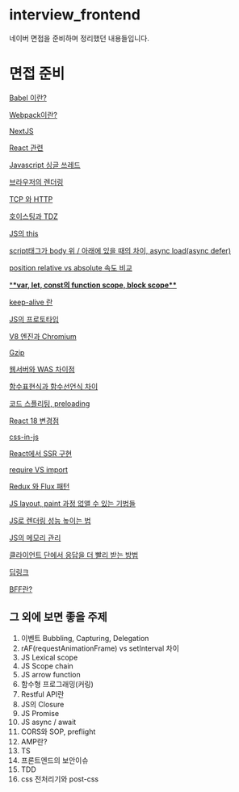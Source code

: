 # interview_frontend

네이버 면접을 준비하며 정리했던 내용들입니다.

# 면접 준비

[Babel 이란?](https://github.com/d-virusss/interview_frontend/blob/main/docs/Babel%20%EC%9D%B4%EB%9E%80.md)

[Webpack이란?](https://www.notion.so/Webpack-794dcc886b5249fe82c63e84032c24b5)

[NextJS](https://www.notion.so/NextJS-8775f8be71ba4852be249b5b5204cf55)

[React 관련](https://www.notion.so/React-b6faae41f142416292d238e3d5bfb047)

[Javascript 싱글 쓰레드](https://github.com/d-virusss/interview_frontend/blob/main/docs/Javascript%20%EC%8B%B1%EA%B8%80%20%EC%93%B0%EB%A0%88%EB%93%9C.md)

[브라우저의 렌더링](https://www.notion.so/545cd3c6a9d84087968bb919eb4c2b2f)

[TCP 와 HTTP](https://www.notion.so/TCP-HTTP-062791fa068148dc8add678b80a2c9c4)

[호이스팅과 TDZ](https://www.notion.so/TDZ-89d1df71f17747d6baa7d63d73f4eadd)

[JS의 this](https://www.notion.so/JS-this-ef81b80852c543ca8dd31f0df40738fd)

[script태그가 body 위 / 아래에 있을 때의 차이, async load(async defer)](https://www.notion.so/script-body-async-load-async-defer-2f37df49e33441bb85bb363b1147f216)

[position relative vs absolute 속도 비교](https://www.notion.so/position-relative-vs-absolute-2ca3e1f10f374cbf8eea6c62d3a0966d)

[\***\*var, let, const의 function scope, block scope\*\***](https://www.notion.so/var-let-const-function-scope-block-scope-b7f6375eeff1496a8d108970dfe4f13d)

[keep-alive 란](https://www.notion.so/keep-alive-bab8d964d85442bdbb562ec1029d9944)

[JS의 프로토타입](https://www.notion.so/JS-fc397d683182406194103f859c7c45de)

[V8 엔진과 Chromium](https://www.notion.so/V8-Chromium-8a9a33021e914c8495cccdd31c55420a)

[Gzip](https://www.notion.so/Gzip-af8e77aaf5fd4caba45e6c54dee608ab)

[웹서버와 WAS 차이점](https://www.notion.so/WAS-1a71f8c41b02443aa091c796f9d561f1)

[함수표현식과 함수선언식 차이](https://www.notion.so/8054e3f018384ec59376bd4dc7262ad3)

[코드 스플리팅, preloading](https://www.notion.so/preloading-7d25c88b50c14f54918e6103b4f01a94)

[React 18 변경점](https://www.notion.so/React-18-858db7eb632946a1be32a391cae14f68)

[css-in-js](https://www.notion.so/css-in-js-c0cd67e8c23a4ce29075a064a74674aa)

[React에서 SSR 구현](https://www.notion.so/React-SSR-ee6e9aaad8f44deeb189ee421a8cfc3a)

[require VS import](https://www.notion.so/require-VS-import-be8b91c5b24f4c3fb4ff8fc41497c553)

[Redux 와 Flux 패턴](https://www.notion.so/Redux-Flux-f13dd4efc9e24316ac6a3bbcbb7f0c08)

[JS layout, paint 과정 없앨 수 있는 기법들](https://www.notion.so/JS-layout-paint-ea736bf5d9de40baa46c5970583186a3)

[JS로 렌더링 성능 높이는 법](https://www.notion.so/JS-eb201087c8e34ad5b77acaf00f895de9)

[JS의 메모리 관리](https://www.notion.so/JS-29ca9a3363374955b69bf0c2575c4700)

[클라이언트 단에서 응답을 더 빨리 받는 방법](https://www.notion.so/edb1039ce8174c388d4bc91ffd7220a0)

[딥링크](https://www.notion.so/d3d7f64d3cc34f81af023cb1c0944e5a)

[BFF란?](https://www.notion.so/BFF-e361aff6e07f47f08c74d4c9205d4d8f)

## 그 외에 보면 좋을 주제

1. 이벤트 Bubbling, Capturing, Delegation
2. rAF(requestAnimationFrame) vs setInterval 차이
3. JS Lexical scope
4. JS Scope chain
5. JS arrow function
6. 함수형 프로그래밍(커링)
7. Restful API란
8. JS의 Closure
9. JS Promise
10. JS async / await
11. CORS와 SOP, preflight
12. AMP란?
13. TS
14. 프론트엔드의 보안이슈
15. TDD
16. css 전처리기와 post-css
